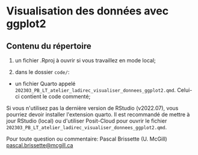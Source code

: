 # Visualisation des données avec ggplot2

## Contenu du répertoire

1.  un fichier .Rproj à ouvrir si vous travaillez en mode local;

2.  dans le dossier `code/`:

-   un fichier Quarto appelé `202303_PB_LT_atelier_ladirec_visualiser_donnees_ggplot2.qmd`. Celui-ci contient le code commenté;

Si vous n'utilisez pas la dernière version de RStudio (v2022.07), vous pourriez devoir installer l'extension quarto. Il est recommandé de mettre à jour RStudio (local) ou d'utiliser Posit-Cloud pour ouvrir le fichier `202303_PB_LT_atelier_ladirec_visualiser_donnees_ggplot2.qmd`.

Pour toute question ou commentaire: Pascal Brissette (U. McGill) [pascal.brissette\@mcgill.ca](mailto:pascal.brissette@mcgill.ca)

